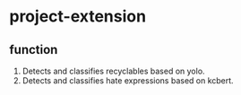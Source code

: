 # project-extension

## function
1. Detects and classifies recyclables based on yolo.
2. Detects and classifies hate expressions based on kcbert.
